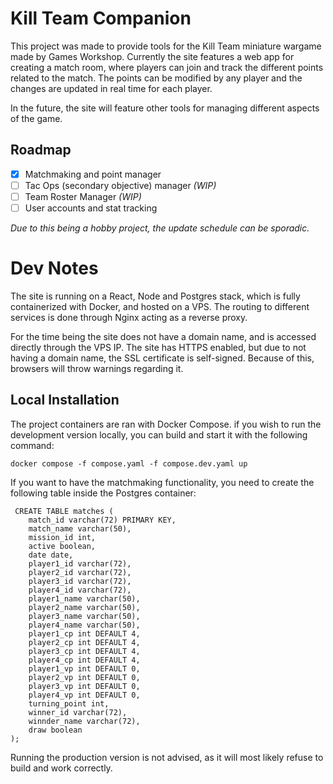 # Kill Team Companion

This project was made to provide tools for the Kill Team miniature wargame made by Games Workshop. Currently the site features a web app for creating a match room, where players can join and track the different points related to the match. The points can be modified by any player and the changes are updated in real time for each player. 

In the future, the site will feature other tools for managing different aspects of the game.

## Roadmap

- [x] Matchmaking and point manager
- [ ] Tac Ops (secondary objective) manager *(WIP)*
- [ ] Team Roster Manager *(WIP)*
- [ ] User accounts and stat tracking

*Due to this being a hobby project, the update schedule can be sporadic.*

# Dev Notes

The site is running on a React, Node and Postgres stack, which is fully containerized with Docker, and hosted on a VPS. The routing to different services is done through Nginx acting as a reverse proxy.

For the time being the site does not have a domain name, and is accessed directly through the VPS IP. The site has HTTPS enabled, but due to not having a domain name, the SSL certificate is self-signed. Because of this, browsers will throw warnings regarding it.

## Local Installation

The project containers are ran with Docker Compose. if you wish to run the development version locally, you can build and start it with the following command: 

```docker compose -f compose.yaml -f compose.dev.yaml up```

If you want to have the matchmaking functionality, you need to create the following table inside the Postgres container: 

```
 CREATE TABLE matches (
	match_id varchar(72) PRIMARY KEY,
	match_name varchar(50),
	mission_id int,
	active boolean,
	date date,
	player1_id varchar(72),
	player2_id varchar(72),
	player3_id varchar(72),
	player4_id varchar(72),
	player1_name varchar(50),	
	player2_name varchar(50),	
	player3_name varchar(50),	
	player4_name varchar(50),
	player1_cp int DEFAULT 4,
	player2_cp int DEFAULT 4,
	player3_cp int DEFAULT 4,
	player4_cp int DEFAULT 4,
	player1_vp int DEFAULT 0,
	player2_vp int DEFAULT 0,
	player3_vp int DEFAULT 0,
	player4_vp int DEFAULT 0,
	turning_point int,
	winner_id varchar(72),
	winnder_name varchar(72),
	draw boolean
);
```

Running the production version is not advised, as it will most likely refuse to build and work correctly.
